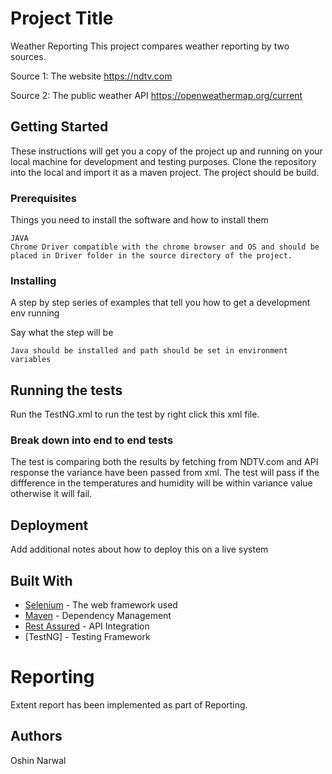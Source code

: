 # Project Title
Weather Reporting
This project compares weather reporting by two sources. 

Source 1: The website https://ndtv.com

Source 2: The public weather API https://openweathermap.org/current


## Getting Started

These instructions will get you a copy of the project up and running on your local machine for development and testing purposes.
Clone the repository into the local and import it as a maven project. The project should be build.

### Prerequisites

Things you need to install the software and how to install them

```
JAVA 
Chrome Driver compatible with the chrome browser and OS and should be placed in Driver folder in the source directory of the project.
```

### Installing

A step by step series of examples that tell you how to get a development env running

Say what the step will be

```
Java should be installed and path should be set in environment variables
```


## Running the tests

Run the TestNG.xml to run the test by right click this xml file.

### Break down into end to end tests

The test is comparing both the results by fetching from NDTV.com and API response the variance have been passed from xml. The test will pass if the diffference in the temperatures and humidity will be within variance value otherwise it will fail.


## Deployment

Add additional notes about how to deploy this on a live system

## Built With

* [Selenium](http://www.seleniumhq.org/) - The web framework used
* [Maven](https://maven.apache.org/) - Dependency Management
* [Rest Assured](http://rest-assured.io/) - API Integration 
* [TestNG] - Testing Framework

# Reporting
 Extent report has been implemented as part of Reporting.

## Authors

Oshin Narwal




